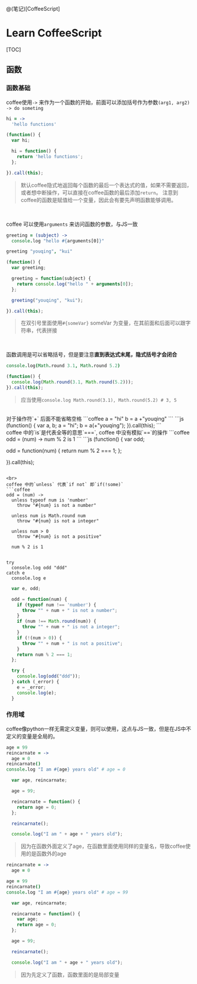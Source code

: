 @(笔记)[CoffeeScript]

# Learn CoffeeScript

[TOC]

## 函数

### 函数基础
coffee使用`->` 来作为一个函数的开始，前面可以添加括号作为参数`(arg1, arg2) -> do someting`

```coffee
hi = ->
  'hello functions'
```
```js
(function() {
  var hi;

  hi = function() {
    return 'hello functions';
  };

}).call(this);
```
> 默认coffee隐式地返回每个函数的最后一个表达式的值，如果不需要返回，或者想中断操作，可以直接在coffee函数的最后添加`return`。 注意到coffee的函数是赋值给一个变量，因此会有要先声明函数能够调用。

<br/>

coffee 可以使用`arguments` 来访问函数的参数，与JS一致
```coffee
greeting = (subject) ->
  console.log "hello #{arguments[0]}"

greeting "youqing", "kui"
```

```js
(function() {
  var greeting;

  greeting = function(subject) {
    return console.log("hello " + arguments[0]);
  };

  greeting("youqing", "kui");

}).call(this);
```
> 在双引号里面使用`#{someVar}` someVar 为变量，在其前面和后面可以跟字符串，代表拼接

<br/>

函数调用是可以省略括号，但是要注意**直到表达式末尾，隐式括号才会闭合**
```coffee
console.log(Math.round 3.1, Math.round 5.2)
```
```js
(function() {
  console.log(Math.round(3.1, Math.round(5.2)));
}).call(this);
```
> 应当使用`console.log Math.round(3.1), Math.round(5.2) # 3, 5`


<br>
对于操作符`+` 后面不能省略空格
```coffee
a = "hi"
b = a +"youqing"
```
```js
(function() {
  var a, b;
  a = "hi";
  b = a(+"youqing");
}).call(this);
```

<br>
coffee 中的`is`是代表全等的意思`===`, coffee 中没有模拟`==`的操作
```coffee
odd = (num) -> num % 2 is 1
```
```js
(function() {
  var odd;

  odd = function(num) {
    return num % 2 === 1;
  };

}).call(this);
```

<br>
coffee 中的`unless` 代表`if not` 即`if(!some)`
```coffee
odd = (num) ->
  unless typeof num is 'number'
    throw "#{num} is not a number"

  unless num is Math.round num
    throw "#{num} is not a integer"

  unless num > 0
    throw "#{num} is not a positive"

  num % 2 is 1


try
  console.log odd "ddd"
catch e
  console.log e
```

```js
  var e, odd;

  odd = function(num) {
    if (typeof num !== 'number') {
      throw "" + num + " is not a number";
    }
    if (num !== Math.round(num)) {
      throw "" + num + " is not a integer";
    }
    if (!(num > 0)) {
      throw "" + num + " is not a positive";
    }
    return num % 2 === 1;
  };

  try {
    console.log(odd("ddd"));
  } catch (_error) {
    e = _error;
    console.log(e);
  }
```

### 作用域
coffee像python一样无需定义变量，则可以使用，这点与JS一致，但是在JS中不定义的变量是全局的。
```coffee
age = 99
reincarnate = ->
  age = 0
reincarnate()
console.log "I am #{age} years old" # age = 0
```

```js
  var age, reincarnate;

  age = 99;

  reincarnate = function() {
    return age = 0;
  };

  reincarnate();

  console.log("I am " + age + " years old");
```
> 因为在函数外面定义了age，在函数里面使用同样的变量名，导致coffee使用的是函数外的age

```coffee
reincarnate = ->
  age = 0

age = 99
reincarnate()
console.log "I am #{age} years old" # age = 99
```
```js
  var age, reincarnate;

  reincarnate = function() {
    var age;
    return age = 0;
  };

  age = 99;

  reincarnate();

  console.log("I am " + age + " years old");
```
> 因为先定义了函数，函数里面的是局部变量


	



